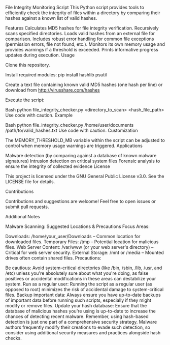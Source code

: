 File Integrity Monitoring Script
This Python script provides tools to efficiently check the integrity of files within a directory by comparing their hashes against a known list of valid hashes.

Features
Calculates MD5 hashes for file integrity verification. Recursively scans specified directories. Loads valid hashes from an external file for comparison. Includes robust error handling for common file exceptions (permission errors, file not found, etc.). Monitors its own memory usage and provides warnings if a threshold is exceeded. Prints informative progress updates during execution. Usage

Clone this repository.

Install required modules: pip install hashlib psutil

Create a text file containing known valid MD5 hashes (one hash per line) or download from http://virusshare.com/hashes

Execute the script:

Bash python file_integrity_checker.py <directory_to_scan> <hash_file_path> Use code with caution. Example

Bash python file_integrity_checker.py /home/user/documents /path/to/valid_hashes.txt Use code with caution. Customization

The MEMORY_THRESHOLD_MB variable within the script can be adjusted to control when memory usage warnings are triggered. Applications

Malware detection (by comparing against a database of known malware signatures) Intrusion detection on critical system files Forensic analysis to ensure the integrity of collected evidence License

This project is licensed under the GNU General Public License v3.0. See the LICENSE file for details.

Contributions

Contributions and suggestions are welcome! Feel free to open issues or submit pull requests.

Additional Notes

Malware Scanning: Suggested Locations & Precautions
Focus Areas:

Downloads: /home/your_user/Downloads – Common location for downloaded files.
Temporary Files: /tmp – Potential location for malicious files.
Web Server Content: /var/www (or your web server's directory) – Critical for web server security.
External Storage: /mnt or /media – Mounted drives often contain shared files.
Precautions:

Be cautious: Avoid system-critical directories (like /bin, /sbin, /lib, /usr, and /etc) unless you're absolutely sure about what you're doing, as false positives or accidental modifications in these areas can destabilize your system.
Run as a regular user: Running the script as a regular user (as opposed to root) minimizes the risk of accidental damage to system-critical files.
Backup important data: Always ensure you have up-to-date backups of important data before running such scripts, especially if they might modify or remove files.
Update your hash database: Ensure that the database of malicious hashes you're using is up-to-date to increase the chances of detecting recent malware.
Remember, using hash-based detection is just one part of a comprehensive security strategy. Malware authors frequently modify their creations to evade such detection, so consider using additional security measures and practices alongside hash checks.
